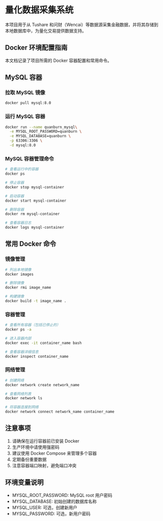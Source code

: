 # 量化数据采集系统

本项目用于从 Tushare 和问财（Wencai）等数据源采集金融数据，并将其存储到本地数据库中，为量化交易提供数据支持。

## Docker 环境配置指南

本文档记录了项目所需的 Docker 容器配置和常用命令。

## MySQL 容器

### 拉取 MySQL 镜像
```bash
docker pull mysql:8.0
```

### 运行 MySQL 容器
```bash
docker run --name quanburn_mysql\
  -e MYSQL_ROOT_PASSWORD=quanburn \
  -e MYSQL_DATABASE=quanburn \
  -p 63306:3306 \
  -d mysql:8.0
```

### MySQL 容器管理命令
```bash
# 查看运行中的容器
docker ps

# 停止容器
docker stop mysql-container

# 启动容器
docker start mysql-container

# 删除容器
docker rm mysql-container

# 查看容器日志
docker logs mysql-container
```

## 常用 Docker 命令

### 镜像管理
```bash
# 列出本地镜像
docker images

# 删除镜像
docker rmi image_name

# 构建镜像
docker build -t image_name .
```

### 容器管理
```bash
# 查看所有容器（包括已停止的）
docker ps -a

# 进入容器内部
docker exec -it container_name bash

# 查看容器详细信息
docker inspect container_name
```

### 网络管理
```bash
# 创建网络
docker network create network_name

# 查看网络列表
docker network ls

# 将容器连接到网络
docker network connect network_name container_name
```

## 注意事项

1. 请确保在运行容器前已安装 Docker
2. 生产环境中请使用强密码
3. 建议使用 Docker Compose 来管理多个容器
4. 定期备份重要数据
5. 注意容器端口映射，避免端口冲突

## 环境变量说明

- MYSQL_ROOT_PASSWORD: MySQL root 用户密码
- MYSQL_DATABASE: 初始创建的数据库名称
- MYSQL_USER: 可选，创建新用户
- MYSQL_PASSWORD: 可选，新用户密码 